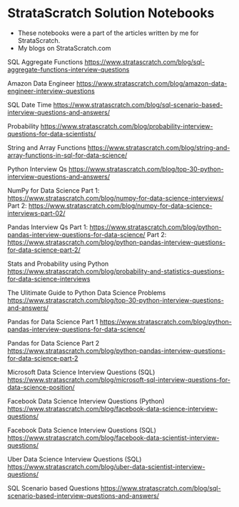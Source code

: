 # StrataScratch Solution Notebooks

- These notebooks were a part of the articles written by me for StrataScratch. 
- My blogs on StrataScratch.com

SQL Aggregate Functions
https://www.stratascratch.com/blog/sql-aggregate-functions-interview-questions

Amazon Data Engineer 
https://www.stratascratch.com/blog/amazon-data-engineer-interview-questions

SQL Date Time 
https://www.stratascratch.com/blog/sql-scenario-based-interview-questions-and-answers/

Probability 
https://www.stratascratch.com/blog/probability-interview-questions-for-data-scientists/

String and Array Functions 
https://www.stratascratch.com/blog/string-and-array-functions-in-sql-for-data-science/

Python Interview Qs
https://www.stratascratch.com/blog/top-30-python-interview-questions-and-answers/

NumPy for Data Science
Part 1: https://www.stratascratch.com/blog/numpy-for-data-science-interviews/
Part 2: https://www.stratascratch.com/blog/numpy-for-data-science-interviews-part-02/

Pandas Interview Qs
Part 1: https://www.stratascratch.com/blog/python-pandas-interview-questions-for-data-science/
Part 2: https://www.stratascratch.com/blog/python-pandas-interview-questions-for-data-science-part-2/

Stats and Probability using Python 
https://www.stratascratch.com/blog/probability-and-statistics-questions-for-data-science-interviews

The Ulitimate Guide to Python Data Science Problems 
https://www.stratascratch.com/blog/top-30-python-interview-questions-and-answers/

Pandas for Data Science Part 1 
https://www.stratascratch.com/blog/python-pandas-interview-questions-for-data-science/

Pandas for Data Science Part 2 
https://www.stratascratch.com/blog/python-pandas-interview-questions-for-data-science-part-2

Microsoft Data Science Interview Questions (SQL) 
https://www.stratascratch.com/blog/microsoft-sql-interview-questions-for-data-science-position/

Facebook Data Science Interview Questions (Python) 
https://www.stratascratch.com/blog/facebook-data-science-interview-questions/

Facebook Data Science Interview Questions (SQL) 
https://www.stratascratch.com/blog/facebook-data-scientist-interview-questions/

Uber Data Science Interview Questions (SQL) https://www.stratascratch.com/blog/uber-data-scientist-interview-questions/

SQL Scenario based Questions 
https://www.stratascratch.com/blog/sql-scenario-based-interview-questions-and-answers/


